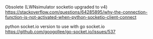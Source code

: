 
Obsolete (LWNsimulator socketio upgraded to v4)
https://stackoverflow.com/questions/64285895/why-the-connection-function-is-not-activated-when-python-socketio-client-connect

python socket.io version to use with go socket.io
https://github.com/googollee/go-socket.io/issues/537